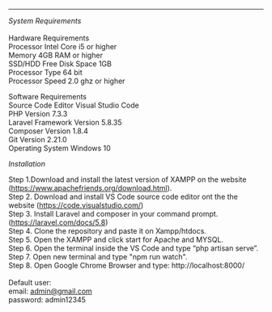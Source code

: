 --------------------------------------------------------------------------
*System Requirements* <br>
<br>
	Hardware Requirements<br>
		Processor<tr>				Intel Core i5 or higher<br>
		Memory	<tr>			    4GB RAM or higher<br>
		SSD/HDD				    Free Disk Space 1GB<br>
		Processor Type			64 bit<br>
		Processor Speed			2.0 ghz or higher<br>

	 
   Software Requirements<br>
		Source Code Editor			Visual Studio Code <br>
		PHP 					    Version 7.3.3<br>
		Laravel Framework 			Version  5.8.35<br>
		Composer				    Version  1.8.4 <br>
		Git					        Version  2.21.0<br>
		Operating System 			Windows 10<br>


*Installation*<br>

Step 1.Download and install the latest version of XAMPP on the website 
(https://www.apachefriends.org/download.html).<br>
Step 2. Download and install VS Code source code editor ont the the website 
(https://code.visualstudio.com/)<br>
Step 3. Install Laravel and composer in your command prompt. 
(https://laravel.com/docs/5.8)<br>
Step 4. Clone the repository and paste it on Xampp/htdocs. <br>
Step 5. Open the  XAMPP and click start for Apache and MYSQL.<br>
Step 6. Open the terminal inside the VS Code and type “php artisan serve”.<br>
Step 7. Open new terminal and type "npm run watch".<br>
Step 8. Open Google Chrome Browser and type: http://localhost:8000/<br>
<br>
Default user:<br>
email: admin@gmail.com<br>
password: admin12345<br>




